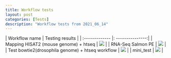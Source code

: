 ```yaml
---
title: Workflow tests
layout: post
categories: [Tests]
description: "Workflow tests from 2021_06_14"
---
```


| Workflow name | Testing results |
| :------------- |: ---------------:|
| Mapping HISAT2 (mouse genome) + htseq | ![](https://img.shields.io/static/v1?label=workflow&message=passing&color=green) |
| RNA-Seq Salmon PE | ![](https://img.shields.io/static/v1?label=workflow&message=passing&color=green) |
| Test bowtie2(drosophila genome) + htseq workflow | ![](https://img.shields.io/static/v1?label=workflow&message=passing&color=green) |
| mini_test | ![](https://img.shields.io/static/v1?label=workflow&message=passing&color=green) |
